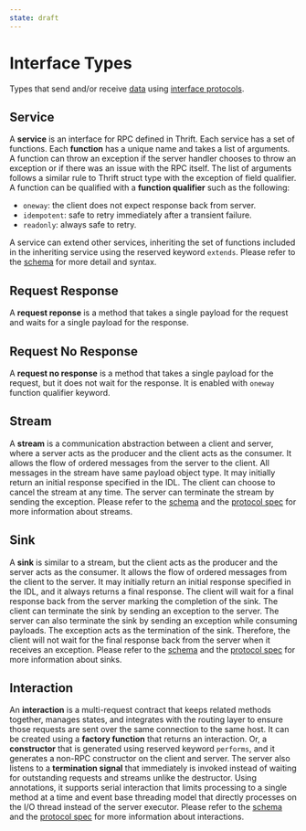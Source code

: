 ```yaml
---
state: draft
---
```


# Interface Types

Types that send and/or receive [data](data.md) using [interface protocols](../protocol/interface.md).

## Service

A **service** is an interface for RPC defined in Thrift. Each service has a set of functions. Each **function** has a unique name and takes a list of arguments. A function can throw an exception if the server handler chooses to throw an exception or if there was an issue with the RPC itself. The list of arguments follows a similar rule to Thrift struct type with the exception of field qualifier. A function can be qualified with a **function qualifier** such as the following:

- `oneway`: the client does not expect response back from server.
- `idempotent`: safe to retry immediately after a transient failure.
- `readonly`: always safe to retry.

A service can extend other services, inheriting the set of functions included in the inheriting service using the reserved keyword `extends`. Please refer to the [schema](https://github.com/facebook/fbthrift/blob/main/thrift/lib/thrift/schema.thrift) for more detail and syntax.

## Request Response

A **request reponse** is a method that takes a single payload for the request and waits for a single payload for the response.

## Request No Response

A **request no response** is a method that takes a single payload for the request, but it does not wait for the response. It is enabled with `oneway` function qualifier keyword.

## Stream

A **stream** is a communication abstraction between a client and server, where a server acts as the producer and the client acts as the consumer. It allows the flow of ordered messages from the server to the client. All messages in the stream have same payload object type. It may initially return an initial response specified in the IDL. The client can choose to cancel the stream at any time. The server can terminate the stream by sending the exception. Please refer to the [schema](https://github.com/facebook/fbthrift/blob/main/thrift/lib/thrift/schema.thrift) and the [protocol spec](../protocol/interface.md) for more information about streams.

## Sink

A **sink** is similar to a stream, but the client acts as the producer and the server acts as the consumer. It allows the flow of ordered messages from the client to the server. It may initially return an initial response specified in the IDL, and it always returns a final response. The client will wait for a final response back from the server marking the completion of the sink. The client can terminate the sink by sending an exception to the server. The server can also terminate the sink by sending an exception while consuming payloads. The exception acts as the termination of the sink. Therefore, the client will not wait for the final response back from the server when it receives an exception. Please refer to the [schema](https://github.com/facebook/fbthrift/blob/main/thrift/lib/thrift/schema.thrift) and the [protocol spec](../protocol/interface.md) for more information about sinks.

## Interaction

An **interaction** is a multi-request contract that keeps related methods together, manages states, and integrates with the routing layer to ensure those requests are sent over the same connection to the same host. It can be created using a **factory function** that returns an interaction. Or, a **constructor** that is generated using reserved keyword `performs`, and it generates a non-RPC constructor on the client and server. The server also listens to a **termination signal** that immediately is invoked instead of waiting for outstanding requests and streams unlike the destructor. Using annotations, it supports serial interaction that limits processing to a single method at a time and event base threading model that directly processes on the I/O thread instead of the server executor. Please refer to the [schema](https://github.com/facebook/fbthrift/blob/main/thrift/lib/thrift/schema.thrift) and the [protocol spec](../protocol/interface.md) for more information about interactions.
